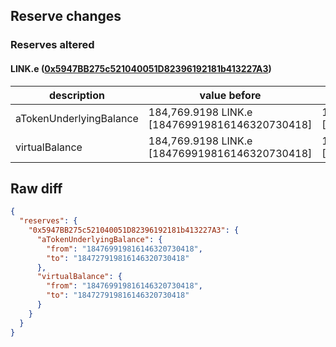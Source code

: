 ## Reserve changes

### Reserves altered

#### LINK.e ([0x5947BB275c521040051D82396192181b413227A3](https://snowtrace.io/address/0x5947BB275c521040051D82396192181b413227A3))

| description | value before | value after |
| --- | --- | --- |
| aTokenUnderlyingBalance | 184,769.9198 LINK.e [184769919816146320730418] | 184,727.9198 LINK.e [184727919816146320730418] |
| virtualBalance | 184,769.9198 LINK.e [184769919816146320730418] | 184,727.9198 LINK.e [184727919816146320730418] |


## Raw diff

```json
{
  "reserves": {
    "0x5947BB275c521040051D82396192181b413227A3": {
      "aTokenUnderlyingBalance": {
        "from": "184769919816146320730418",
        "to": "184727919816146320730418"
      },
      "virtualBalance": {
        "from": "184769919816146320730418",
        "to": "184727919816146320730418"
      }
    }
  }
}
```